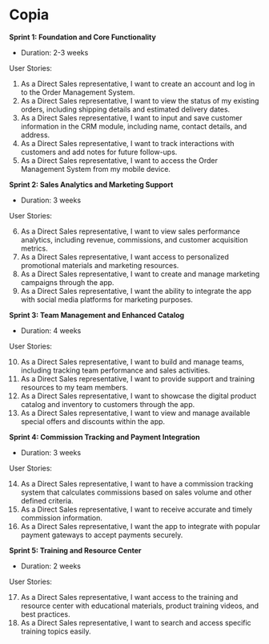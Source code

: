 # Copia

**Sprint 1: Foundation and Core Functionality**

-   Duration: 2-3 weeks

User Stories:

1. As a Direct Sales representative, I want to create an account and log in to the Order Management System.
2. As a Direct Sales representative, I want to view the status of my existing orders, including shipping details and estimated delivery dates.
3. As a Direct Sales representative, I want to input and save customer information in the CRM module, including name, contact details, and address.
4. As a Direct Sales representative, I want to track interactions with customers and add notes for future follow-ups.
5. As a Direct Sales representative, I want to access the Order Management System from my mobile device.

**Sprint 2: Sales Analytics and Marketing Support**

-   Duration: 3 weeks

User Stories:

6. As a Direct Sales representative, I want to view sales performance analytics, including revenue, commissions, and customer acquisition metrics.
7. As a Direct Sales representative, I want access to personalized promotional materials and marketing resources.
8. As a Direct Sales representative, I want to create and manage marketing campaigns through the app.
9. As a Direct Sales representative, I want the ability to integrate the app with social media platforms for marketing purposes.

**Sprint 3: Team Management and Enhanced Catalog**

-   Duration: 4 weeks

User Stories:

10. As a Direct Sales representative, I want to build and manage teams, including tracking team performance and sales activities.
11. As a Direct Sales representative, I want to provide support and training resources to my team members.
12. As a Direct Sales representative, I want to showcase the digital product catalog and inventory to customers through the app.
13. As a Direct Sales representative, I want to view and manage available special offers and discounts within the app.

**Sprint 4: Commission Tracking and Payment Integration**

-   Duration: 3 weeks

User Stories:

14. As a Direct Sales representative, I want to have a commission tracking system that calculates commissions based on sales volume and other defined criteria.
15. As a Direct Sales representative, I want to receive accurate and timely commission information.
16. As a Direct Sales representative, I want the app to integrate with popular payment gateways to accept payments securely.

**Sprint 5: Training and Resource Center**

-   Duration: 2 weeks

User Stories:

17. As a Direct Sales representative, I want access to the training and resource center with educational materials, product training videos, and best practices.
18. As a Direct Sales representative, I want to search and access specific training topics easily.
